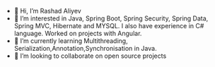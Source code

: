 - 👋 Hi, I’m Rashad Aliyev
- 👀 I’m interested in Java, Spring Boot, Spring Security, Spring Data, Spring MVC, Hibernate and MYSQL. I also have experience in C# language. Worked on projects with Angular.
- 🌱 I’m currently learning Multithreading, Serialization,Annotation,Synchronisation in Java. 
- 💞️ I’m looking to collaborate on open source projects

<!---
marlboro112/marlboro112 is a ✨ special ✨ repository because its `README.md` (this file) appears on your GitHub profile.
You can click the Preview link to take a look at your changes.
--->
